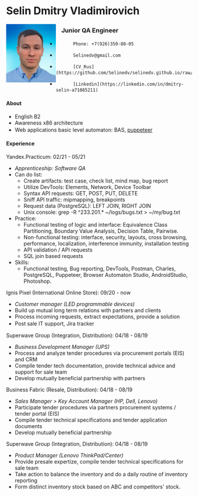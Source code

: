 
# Selin Dmitry Vladimirovich

<img align="left" src="https://raw.githubusercontent.com/Selinedv/selinedv.github.io/main/resumephoto.jpg"  alt="drawing" width="135">      

###         ㅤJunior QA Engineer 

*          ㅤPhone: +7(926)350-80-05ㅤ
*          ㅤSelinedv@gmail.com
*          ㅤ[CV_Rus](https://github.com/Selinedv/selinedv.github.io/raw/main/Selin%20QC%20trainee.pdf)
*          ㅤ[Linkedin](https://linkedin.com/in/dmitry-selin-a71085211)


#### About
* English B2
* Awareness x86 architecture
* Web applications basic level automaton: BAS, [puppeteer](https://youtu.be/hSY4BcvlmOI)ㅤ

#### Experience
Yandex.Practicum: 02/21 - 05/21 
  * *Apprenticeship: Software QA*
  * Can do list:
    * Create artifacts: test case, check list, mind map, bug report
    * Utilize DevTools: Elements, Network, Device Toolbar
    * Syntax API requests: GET, POST, PUT, DELETE
    * Sniff API traffic: mipmapping, breakpoints
    * Request data (PostgreSQL): LEFT JOIN, RIGHT JOIN
    * Unix console: grep -R ^233.201.* ~/logs/bugs.txt > ~/my/bug.txt
  * Practice:
    * Functional testing of logic and interface: Equivalence Class Partitioning, Boundary Value Analysis, Decision Table, Pairwise.
    * Non-functional testing: interface, security, layouts, cross browsing, performance, localization, interference immunity, installation testing
    * API validation / API requests
    * SQL join based requests 
  *  Skills: 
     * Functional testing, Bug reporting, DevTools, Postman, Charles, PostgreSQL, Puppeteer, Browser Automaton Studio, AndroidStudio, Photoshop.

Ignis Pixel (International Online Store): 09/20 - now
  * *Customer manager (LED programmable devices)*
  * Build up mutual long term relations with partners and clients
  * Process incoming requests, extract expectations, provide a solution
  * Post sale IT support, Jira trackerㅤ

Superwave Group (Integration, Distribution): 04/18 - 08/19
  * *Business Development Manager (UPS)*
  * Process and analyze tender procedures via procurement portals (EIS) and CRM
  * Compile tender tech documentation, provide technical advice and support for sale team
  * Develop mutually beneficial partnership with partners

Business Fabric (Resale, Distribution): 04/18 - 08/19
   * *Sales Manager > Key Account Manager (HP, Dell, Lenovo)*
   * Participate tender prоcedures via partners procurement systems / tender portal (EIS)
   * Compile tender technical specifications and tender application documents
   * Develop mutually beneficial partnership

Superwave Group (Integration, Distribution): 04/18 - 08/19
   * *Product Manager (Lenovo ThinkPad/Center)*
   * Provide presale expertize, compile tender technical specifications for sale team
   * Take action to balance the inventory and do a daily routine of inventory reporting
   * Form distinct inventory stock based on ABC and competitors' stock.


